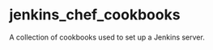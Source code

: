jenkins_chef_cookbooks
======================

A collection of cookbooks used to set up a Jenkins server.
